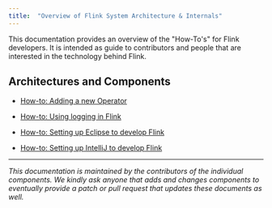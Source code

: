 ```yaml
---
title:  "Overview of Flink System Architecture & Internals"
---
```

<!--
Licensed to the Apache Software Foundation (ASF) under one
or more contributor license agreements.  See the NOTICE file
distributed with this work for additional information
regarding copyright ownership.  The ASF licenses this file
to you under the Apache License, Version 2.0 (the
"License"); you may not use this file except in compliance
with the License.  You may obtain a copy of the License at

  http://www.apache.org/licenses/LICENSE-2.0

Unless required by applicable law or agreed to in writing,
software distributed under the License is distributed on an
"AS IS" BASIS, WITHOUT WARRANTIES OR CONDITIONS OF ANY
KIND, either express or implied.  See the License for the
specific language governing permissions and limitations
under the License.
-->

This documentation provides an overview of the "How-To's" for
Flink developers. It is intended as guide to contributors and people
that are interested in the technology behind Flink.


## Architectures and Components

- [How-to: Adding a new Operator](internal_add_operator.html)

- [How-to: Using logging in Flink](internal_logging.html)

- [How-to: Setting up Eclipse to develop Flink](internal_setup_eclipse.html)

- [How-to: Setting up IntelliJ to develop Flink](internal_setup_intellij.html)

---

*This documentation is maintained by the contributors of the individual components.
We kindly ask anyone that adds and changes components to eventually provide a patch
or pull request that updates these documents as well.*

